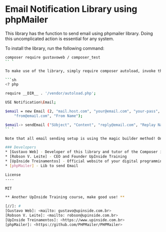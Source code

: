 ﻿# Email Notification Library using phpMailer

This library has the function to send email using phpmailer library. Doing this uncomplicated action is essential for any system.

To install the library, run the following command:

```sh
composer require gustavoweb / composer_test
`` `

To make use of the library, simply require composer autoload, invoke the class, and call the method:

```sh
<? php

require __DIR__ . '/vendor/autoload.php';

USE Notification\Email;

$email = new Email (2, "mail.host.com", "your@email.com", "your-pass", "smtp secure (tls / ssl)", "port (587)",
    "from@email.com", "From Name");

$email-> sendEmail ("SUbject", "Content", "reply@email.com", "Replay Name", "address@email.com", "Address Name");
`` `

Note that all email sending setup is using the magic builder method! Once you invoke the builder method within your application, your system will be able to perform the triggers.

### Developers
* [Gustavo Web] - Developer of this library and tutor of the Composer in Practice course!
* [Robson V. Leite] - CEO and Founder UpInside Training
* [UpInside Treinamentos] - Official website of your digital programming and marketing school
* [phpMailer] - Lib to send Email

License
----

MIT

** Another UpInside Training course, make good use! **

[//]: #
[Gustavo Web]: <mailto: gustavo@upinside.com.br>
[Robson V. Leite]: <mailto: robson@upinside.com.br>
[UpInside Treinamentos]: <https://www.upinside.com.br>
[phpMailer]: <https://github.com/PHPMailer/PHPMailer>